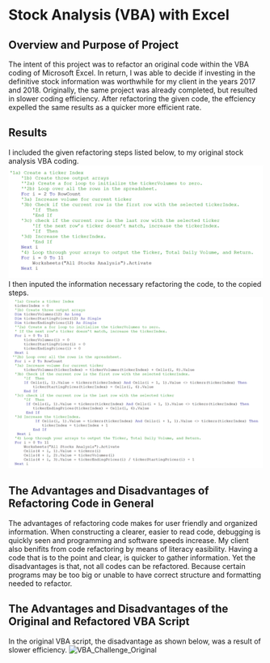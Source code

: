 # Stock Analysis (VBA) with Excel
## Overview and Purpose of Project
The intent of this project was to refactor an original code within the VBA coding of Microsoft Excel. In return, I was able to decide if investing in the definitive stock information was worthwhile for my client in the years 2017 and 2018. Originally, the same project was already completed, but resulted in slower coding efficiency. After refactoring the given code, the effciency expelled the same results as a quicker more efficient rate. 
## Results
I included the given refactoring steps listed below, to my original stock analysis VBA coding.
![VBA_Challenge_Given](VBA_Challenge_Given.png)
I then inputed the information necessary refactoring the code, to the copied steps.
![VBA_Challenge_Updated_Coding](VBA_Challenge_Updated_Coding.png)
## The Advantages and Disadvantages of Refactoring Code in General
The advantages of refactoring code makes for user friendly and organized information. When constructing a clearer, easier to read code, debugging is quickly seen and programming and software speeds increase. My client also benifits from code refactoring by means of literacy easibility. Having a code that is to the point and clear, is quicker to gather information. Yet the disadvantages is that, not all codes can be refactored. Because certain programs may be too big or unable to have correct structure and formatting needed to refactor.
## The Advantages and Disadvantages of the Original and Refactored VBA Script
In the original VBA script, the disadvantage as shown below, was a result of slower efficiency. 
![VBA_Challenge_Original](VBA_Challenge_Original)
